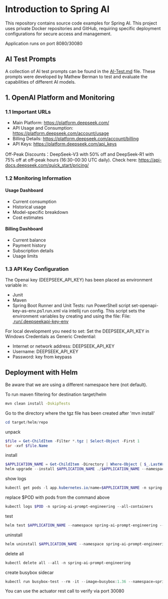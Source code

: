 # Introduction to Spring AI

This repository contains source code examples for Spring AI.
This project uses private Docker repositories and GitHub, requiring specific deployment configurations for secure access and management.

Application runs on port 8080/30080

## AI Test Prompts

A collection of AI test prompts can be found in the [AI-Test.md](AI-Test.md) file. These prompts were developed by Mathew Berman to test and evaluate the capabilities of different
AI models.

## 1. OpenAI Platform and Monitoring

### 1.1 Important URLs

- Main Platform: https://platform.deepseek.com/
- API Usage and Consumption: https://platform.deepseek.com/account/usage
- Billing Details: https://platform.deepseek.com/account/billing
- API Keys: https://platform.deepseek.com/api_keys

Off-Peak Discounts：DeepSeek-V3 with 50% off and DeepSeek-R1 with 75% off at off-peak hours (16:30-00:30 UTC daily).
Check here: https://api-docs.deepseek.com/quick_start/pricing/

### 1.2 Monitoring Information

#### Usage Dashboard

- Current consumption
- Historical usage
- Model-specific breakdown
- Cost estimates

#### Billing Dashboard

- Current balance
- Payment history
- Subscription details
- Usage limits

### 1.3 API Key Configuration

The Openai key (DEEPSEEK_API_KEY) has been placed as environment variable in:

* Junit
* Maven
* Spring Boot Runner and Unit Tests: run PowerShell script set-openapi-key-as-env.ps1.run.xml via intellij run config.
  This script sets the environment variables by creating and using the file:
  File: [.run/.deepseekapi-key-env](.run/.deepseekapi-key-env)

For local development you need to set:
Set the DEEPSEEK_API_KEY in Windows Credentials as Generic Credential:

- Internet or network address: DEEPSEEK_API_KEY
- Username: DEEPSEEK_API_KEY
- Password: key from keypass

## Deployment with Helm

Be aware that we are using a different namespace here (not default).

To run maven filtering for destination target/helm

```bash
mvn clean install -DskipTests 
```

Go to the directory where the tgz file has been created after 'mvn install'

```powershell
cd target/helm/repo
```

unpack

```powershell
$file = Get-ChildItem -Filter *.tgz | Select-Object -First 1
tar -xvf $file.Name
```

install

```powershell
$APPLICATION_NAME = Get-ChildItem -Directory | Where-Object { $_.LastWriteTime -ge $file.LastWriteTime } | Select-Object -ExpandProperty Name
helm upgrade --install $APPLICATION_NAME ./$APPLICATION_NAME --namespace spring-ai-prompt-engineering --create-namespace --wait --timeout 8m --debug --render-subchart-notes
```

show logs

```powershell
kubectl get pods -l app.kubernetes.io/name=$APPLICATION_NAME -n spring-ai-prompt-engineering
```

replace $POD with pods from the command above

```powershell
kubectl logs $POD -n spring-ai-prompt-engineering --all-containers
```

test

```powershell
helm test $APPLICATION_NAME --namespace spring-ai-prompt-engineering --logs
```

uninstall

```powershell
helm uninstall $APPLICATION_NAME --namespace spring-ai-prompt-engineering
```

delete all

```powershell
kubectl delete all --all -n spring-ai-prompt-engineering
```

create busybox sidecar

```powershell
kubectl run busybox-test --rm -it --image=busybox:1.36 --namespace=spring-ai-prompt-engineering --command -- sh
```

You can use the actuator rest call to verify via port 30080

